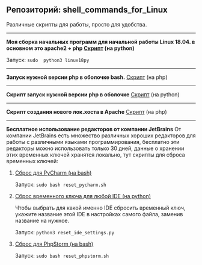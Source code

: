 Репозиторий: shell_commands_for_Linux
---
Различные скрипты для работы, просто для удобства.

---

**Моя сборка начальных программ для начальной работы Linux 18.04.
в основном это apache2 + php
[Скрипт](Linux/linux18py) (на python)**

Запуск:  `sudo  python3 linux18py`

---

**Запуск нужной версии php в оболочке bash.**
[Скрипт](PHP/shellphp) (на php)

---

**Скрипт запуск нужной версии php в оболочке**
[Скрипт](PHP/shellpy) (на python)

---

**Скрипт создания нового лок.хоста в Apache**
[Скрипт](PHP/create_local_host.php) (на php)

---

**Бесплатное использование редакторов от компании JetBrains**
От компании JetBrains есть множество различных хороших редакторов для 
работы с различными языками программирования, бесплатно эти редакторы 
можно использовать только 30 дней, данные о хранении этих временных 
ключей хранятся локально, тут скрипты для сброса временных ключей:   

1) [Сброс для PyCharm (на bash)](JetBrains/reset_pycharm.sh) 
   
    Запуск:  `sudo bash reset_pycharm.sh`

2) [Сброс временного ключа для любой IDE (на python)](JetBrains/reset_ide_settings.py)
   
   Чтобы выбрать для какой именно IDE сбросить временный ключ, укажите
   название этой IDE в настройках самого файла, заменив название на нужное.
   
   Запуск:  `python3 reset_ide_settings.py`

3) [Сброс для PhpStorm (на bash)](JetBrains/reset_phpstorm.sh)
   
    Запуск:  `sudo bash reset_phpstorm.sh`
